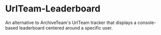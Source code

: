 # UrlTeam-Leaderboard
An alternative to ArchiveTeam's UrlTeam tracker that displays a console-based leaderboard centered around a specific user.
